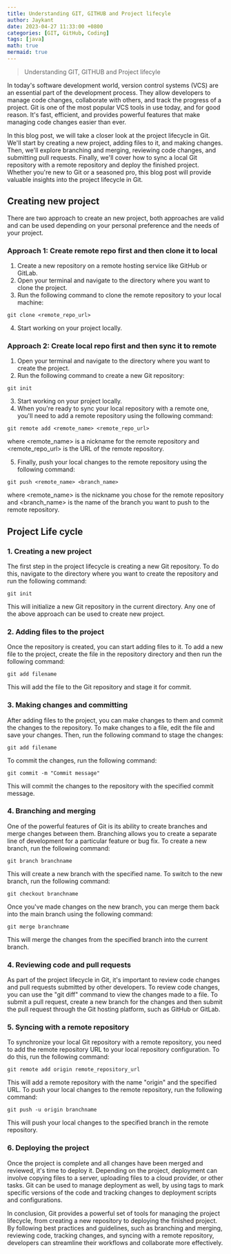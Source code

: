 ```yaml
---
title: Understanding GIT, GITHUB and Project lifecyle 
author: Jaykant
date: 2023-04-27 11:33:00 +0800
categories: [GIT, GitHub, Coding]
tags: [java]
math: true
mermaid: true
---
```



> Understanding GIT, GITHUB and Project lifecyle 

In today's software development world, version control systems (VCS) are an essential part of the development process. They allow developers to manage code changes, collaborate with others, and track the progress of a project. Git is one of the most popular VCS tools in use today, and for good reason. It's fast, efficient, and provides powerful features that make managing code changes easier than ever.

In this blog post, we will take a closer look at the project lifecycle in Git. We'll start by creating a new project, adding files to it, and making changes. Then, we'll explore branching and merging, reviewing code changes, and submitting pull requests. Finally, we'll cover how to sync a local Git repository with a remote repository and deploy the finished project. Whether you're new to Git or a seasoned pro, this blog post will provide valuable insights into the project lifecycle in Git.

## Creating new project
There are two approach to create an new project, both approaches are valid and can be used depending on your personal preference and the needs of your project.

### Approach 1: Create remote repo first and then clone it to local

1. Create a new repository on a remote hosting service like GitHub or GitLab.
2. Open your terminal and navigate to the directory where you want to clone the project.
3. Run the following command to clone the remote repository to your local machine:

```git
git clone <remote_repo_url>
```
4. Start working on your project locally.

### Approach 2: Create local repo first and then sync it to remote
1. Open your terminal and navigate to the directory where you want to create the project.
2. Run the following command to create a new Git repository:
```git
git init
```
3. Start working on your project locally.
4. When you're ready to sync your local repository with a remote one, you'll need to add a remote repository using the following command:
```git
git remote add <remote_name> <remote_repo_url>
```
where <remote_name> is a nickname for the remote repository and <remote_repo_url> is the URL of the remote repository.

5. Finally, push your local changes to the remote repository using the following command:

```git
git push <remote_name> <branch_name>
```
where <remote_name> is the nickname you chose for the remote repository and <branch_name> is the name of the branch you want to push to the remote repository.

## Project Life cycle

### 1. Creating a new project

The first step in the project lifecycle is creating a new Git repository. To do this, navigate to the directory where you want to create the repository and run the following command:

```git
git init
```
This will initialize a new Git repository in the current directory.
Any one of the above approach can be used to create new project.

### 2. Adding files to the project
Once the repository is created, you can start adding files to it. To add a new file to the project, create the file in the repository directory and then run the following command:
```git
git add filename
```
This will add the file to the Git repository and stage it for commit.

### 3. Making changes and committing
After adding files to the project, you can make changes to them and commit the changes to the repository. To make changes to a file, edit the file and save your changes. Then, run the following command to stage the changes:
```git
git add filename
```
To commit the changes, run the following command:
```git
git commit -m "Commit message"
```
This will commit the changes to the repository with the specified commit message.

### 4. Branching and merging
One of the powerful features of Git is its ability to create branches and merge changes between them. Branching allows you to create a separate line of development for a particular feature or bug fix. To create a new branch, run the following command:
```git
git branch branchname
```
This will create a new branch with the specified name. To switch to the new branch, run the following command:
```git
git checkout branchname
```
Once you've made changes on the new branch, you can merge them back into the main branch using the following command:
```git
git merge branchname
```
This will merge the changes from the specified branch into the current branch.

### 4. Reviewing code and pull requests
As part of the project lifecycle in Git, it's important to review code changes and pull requests submitted by other developers. To review code changes, you can use the "git diff" command to view the changes made to a file. To submit a pull request, create a new branch for the changes and then submit the pull request through the Git hosting platform, such as GitHub or GitLab.

### 5. Syncing with a remote repository
To synchronize your local Git repository with a remote repository, you need to add the remote repository URL to your local repository configuration. To do this, run the following command:
```git
git remote add origin remote_repository_url
```
This will add a remote repository with the name "origin" and the specified URL. To push your local changes to the remote repository, run the following command:
```git
git push -u origin branchname
```
This will push your local changes to the specified branch in the remote repository.

### 6. Deploying the project
Once the project is complete and all changes have been merged and reviewed, it's time to deploy it. Depending on the project, deployment can involve copying files to a server, uploading files to a cloud provider, or other tasks. Git can be used to manage deployment as well, by using tags to mark specific versions of the code and tracking changes to deployment scripts and configurations.

In conclusion, Git provides a powerful set of tools for managing the project lifecycle, from creating a new repository to deploying the finished project. By following best practices and guidelines, such as branching and merging, reviewing code, tracking changes, and syncing with a remote repository, developers can streamline their workflows and collaborate more effectively.